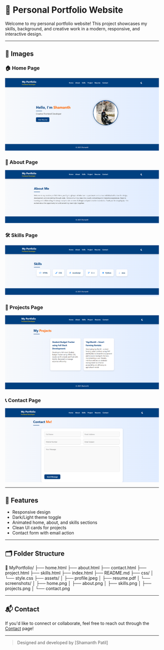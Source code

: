 # 💼 Personal Portfolio Website

Welcome to my personal portfolio website! This project showcases my skills, background, and creative work in a modern, responsive, and interactive design.

---

## 📸 Images

### 🏠 Home Page
![Home Page](assets/images/home.png)

### 👤 About Page
![About Page](assets/images/about.png)

### 🛠️ Skills Page
![Skills Page](assets/images/skills.png)

### 📂 Projects Page
![Projects Page](assets/images/projects.png)

### 📞 Contact Page
![Contact Page](assets/images/contact.png)

---

## 🧾 Features

- Responsive design
- Dark/Light theme toggle
- Animated home, about, and skills sections
- Clean UI cards for projects
- Contact form with email action

---

## 🗂 Folder Structure


📁 MyPortfolio/
├── home.html
├── about.html
├── contact.html
├── project.html
├── skills.html
├── index.html
├── README.md
├── css/
│   └── style.css
├── assets/
│   ├── profile.jpeg
│   ├── resume.pdf
│   └── screenshots/
│       ├── home.png
│       ├── about.png
│       ├── skills.png
│       ├── projects.png
│       └── contact.png


---

## 📬 Contact

If you'd like to connect or collaborate, feel free to reach out through the [Contact](contact.html) page!

---

> Designed and developed by [Shamanth Patil]

